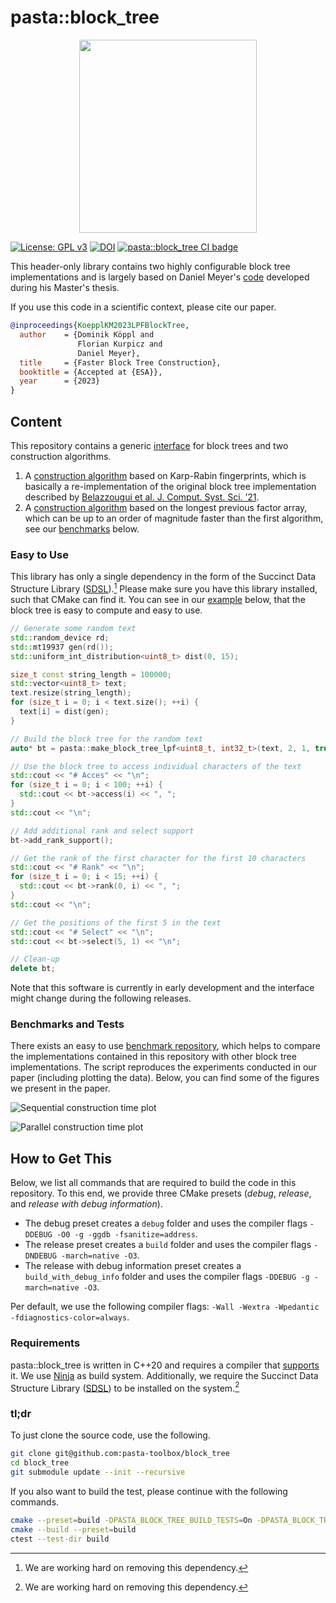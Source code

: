 # pasta::block_tree

<p align="center">
   <img width=284.5 height=309.3 src="https://raw.githubusercontent.com/pasta-toolbox/block_tree/main/docs/images/logo_pasta_block_tree.svg" />
</p>

[![License: GPL v3](https://img.shields.io/badge/License-GPLv3-blue.svg)](https://www.gnu.org/licenses/gpl-3.0)
[![DOI](https://zenodo.org/badge/660360825.svg)](https://zenodo.org/badge/latestdoi/660360825)
[![pasta::block_tree CI badge](https://github.com/pasta-toolbox/block_tree/actions/workflows/ctest.yml/badge.svg)](https://github.com/pasta-toolbox/block_tree/actions/workflows/ctest.yml)

This header-only library contains two highly configurable block tree implementations and is largely based on Daniel Meyer's [code](https://github.com/uqdwq/block_tree) developed during his Master's thesis.

If you use this code in a scientific context, please cite our paper.
```bibtex
@inproceedings{KoepplKM2023LPFBlockTree,
  author    = {Dominik Köppl and
               Florian Kurpicz and
               Daniel Meyer},
  title     = {Faster Block Tree Construction},
  booktitle = {Accepted at {ESA}},
  year      = {2023}
}
```

## Content
This repository contains a generic [interface](include/pasta/block_tree/block_tree.hpp) for block trees and two construction algorithms.
1. A [construction algorithm](include/pasta/block_tree/construction/block_tree_fp.hpp) based on Karp-Rabin fingerprints, which is basically a re-implementation of the original block tree implementation described by [Belazzougui et al. J. Comput. Syst. Sci. ’21](https://doi.org/10.1016/j.jcss.2020.11.002).
2. A [construction algorithm](include/pasta/block_tree/construction/block_tree_lpf.hpp) based on the longest previous factor array, which can be up to an order of magnitude faster than the first algorithm, see our [benchmarks](#markdown-header-benchmarks-and-tests-title) below.

### Easy to Use

This library has only a single dependency in the form of the Succinct Data Structure Library ([SDSL](https://github.com/simongog/sdsl-lite)).[^removeSDSL]
Please make sure you have this library installed, such that CMake can find it.
You can see in our [example](examples/block_tree_construction.cpp) below, that the block tree is easy to compute and easy to use.

```cpp
// Generate some random text
std::random_device rd;
std::mt19937 gen(rd());
std::uniform_int_distribution<uint8_t> dist(0, 15);

size_t const string_length = 100000;
std::vector<uint8_t> text; 
text.resize(string_length);
for (size_t i = 0; i < text.size(); ++i) {
  text[i] = dist(gen);
}

// Build the block tree for the random text
auto* bt = pasta::make_block_tree_lpf<uint8_t, int32_t>(text, 2, 1, true);

// Use the block tree to access individual characters of the text
std::cout << "# Acces" << "\n";
for (size_t i = 0; i < 100; ++i) {
  std::cout << bt->access(i) << ", ";
}
std::cout << "\n";

// Add additional rank and select support
bt->add_rank_support();

// Get the rank of the first character for the first 10 characters
std::cout << "# Rank" << "\n";
for (size_t i = 0; i < 15; ++i) {
  std::cout << bt->rank(0, i) << ", ";
}
std::cout << "\n";

// Get the positions of the first 5 in the text
std::cout << "# Select" << "\n";
std::cout << bt->select(5, 1) << "\n";

// Clean-up
delete bt;
```

Note that this software is currently in early development and the interface might change during the following releases.

### Benchmarks and Tests
There exists an easy to use [benchmark repository][], which helps to compare the implementations contained in this repository with other block tree implementations.
The script reproduces the experiments conducted in our paper (including plotting the data).
Below, you can find some of the figures we present in the paper.

![Sequential construction time plot](https://raw.githubusercontent.com/pasta-toolbox/block_tree/main/docs/images/construction_time_repetitive_wo_rank_select_v0.1.0.png)

![Parallel construction time plot](https://raw.githubusercontent.com/pasta-toolbox/block_tree/main/docs/images/parallel_construction_time_repetitive_wo_rank_select_v0.1.0.png)

[benchmark repository]: https://github.com/pasta-toolbox/block_tree_experiments

## How to Get This
Below, we list all commands that are required to build the code in this repository.
To this end, we provide three CMake presets (_debug_, _release_, and _release with debug information_).

- The debug preset creates a `debug` folder and uses the compiler flags `-DDEBUG -O0 -g -ggdb -fsanitize=address`.
- The release preset creates a `build` folder and uses the compiler flags `-DNDEBUG -march=native -O3`.
- The release with debug information preset creates a `build_with_debug_info` folder and uses the compiler flags `-DDEBUG -g -march=native -O3`.

Per default, we use the following compiler flags: `-Wall -Wextra -Wpedantic -fdiagnostics-color=always`.

### Requirements
pasta::block_tree is written in C++20 and requires a compiler that [supports][] it.
We use [Ninja][] as build system.
Additionally, we require the Succinct Data Structure Library ([SDSL](https://github.com/simongog/sdsl-lite)) to be installed on the system.[^removeSDSL]

[supports]: https://en.cppreference.com/w/cpp/compiler_support
[Ninja]: https://ninja-build.org/

### tl;dr
To just clone the source code, use the following.
```bash
git clone git@github.com:pasta-toolbox/block_tree
cd block_tree
git submodule update --init --recursive
```
If you also want to build the test, please continue with the following commands.
```bash
cmake --preset=build -DPASTA_BLOCK_TREE_BUILD_TESTS=On -DPASTA_BLOCK_TREE_BUILD_EXAMPLES=On
cmake --build --preset=build
ctest --test-dir build
```

[^removeSDSL]: We are working hard on removing this dependency.